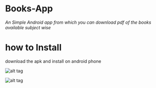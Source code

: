 # Books-App

_An Simple Android app from which you can download pdf of the books available subject wise_

# how to Install

download the apk and install on android phone

![alt tag](https://user-images.githubusercontent.com/22345839/37166879-49d189d2-2326-11e8-8e98-42e8f5b5425b.jpg)

![alt tag](https://user-images.githubusercontent.com/22345839/37166880-4ae0f7ae-2326-11e8-8ee0-a2ce3a4d7ee5.jpg)

